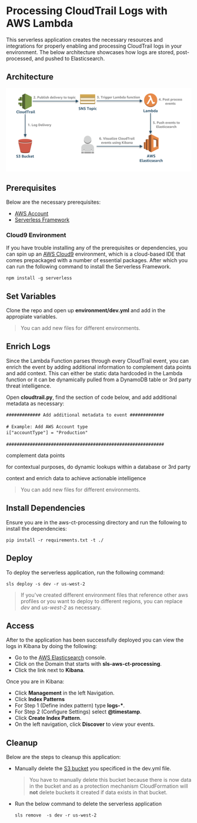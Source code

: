 # Processing CloudTrail Logs with AWS Lambda

This serverless application creates the necessary resources and integrations for properly enabling and processing CloudTrail logs in your environment. The below architecture showcases how logs are stored, post-processed, and pushed to Elasticsearch.

## Architecture

![Log-Architecture](images/aws-ct-processing-arch.png)

## Prerequisites

Below are the necessary prerequisites:

*	[AWS Account](https://aws.amazon.com/premiumsupport/knowledge-center/create-and-activate-aws-account/)
*	[Serverless Framework](https://serverless.com/)

### Cloud9 Environment

If you have trouble installing any of the prerequisites or dependencies, you can spin up an [AWS Cloud9](https://aws.amazon.com/cloud9/) environment, which is a cloud-based IDE that comes prepackaged with a number of essential packages.  After which you can run the following command to install the Serverless Framework.

```
npm install -g serverless
```

## Set Variables

Clone the repo and open up **environment/dev.yml** and add in the appropiate variables. 

>  You can add new files for different environments.

## Enrich Logs

Since the Lambda Function parses through every CloudTrail event, you can enrich the event by adding additional information to complement data points and add context.  This can either be static data hardcoded in the Lambda function or it can be dynamically pulled from a DynamoDB table or 3rd party threat intelligence. 

Open **cloudtrail.py**, find the section of code below, and add additional metadata as necessary:

```
############# Add additional metadata to event #############
            
# Example: Add AWS Account type
i["accountType"] = "Production" 

############################################################
``` 



complement data points

 for contextual purposes, do dynamic lookups within a database or 3rd party 

context and enrich data to achieve actionable intelligence

>  You can add new files for different environments.

## Install Dependencies

Ensure you are in the aws-ct-processing directory and run the following to install the dependencies:

```
pip install -r requirements.txt -t ./
```

## Deploy

To deploy the serverless application, run the following command:

```
sls deploy -s dev -r us-west-2
```

> If you've created different environment files that reference other aws profiles or you want to deploy to different regions, you can replace *dev* and *us-west-2* as necessary.

## Access

After to the application has been successfully deployed you can view the logs in Kibana by doing the following:

* Go to the [AWS Elasticsearch](https://us-west-2.console.aws.amazon.com/es/home?region=us-west-2) console.
* Click on the Domain that starts with **sls-aws-ct-processing**.
* Click the link next to **Kibana**.

Once you are in Kibana:

* Click **Management** in the left Navigation.
* Click **Index Patterns**
* For Step 1 (Define index pattern) type **logs-\***.
* For Step 2 (Configure Settings) select **@timestamp**.
* Click **Create Index Pattern**.
* On the left navigation, click **Discover** to view your events.

## Cleanup

Below are the steps to cleanup this application:

* 	Manually delete the [S3 bucket](https://s3.console.aws.amazon.com/s3/home?region=us-west-2) you specificed in the dev.yml file.
	
	> You have to manually delete this bucket because there is now data in the bucket and as a protection mechanism CloudFormation will **not** delete buckets it created if data exists in that bucket.
* 	Run the below command to delete the serverless application

	```
	sls remove  -s dev -r us-west-2
	```